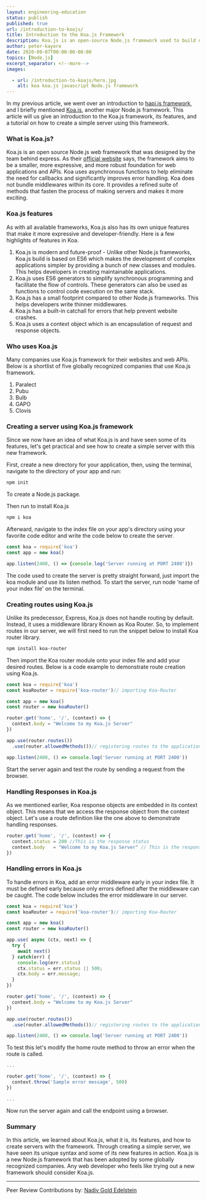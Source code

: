```yaml
---
layout: engineering-education
status: publish
published: true
url: /introduction-to-koajs/
title: Introduction to the Koa.js Framework
description: Koa.js is an open-source Node.js framework used to build developer-friendly and expressive web applications as well as APIs.
author: peter-kayere
date: 2020-09-07T00:00:00-08:00
topics: [Node.js]
excerpt_separator: <!--more-->
images:

  - url: /introduction-to-koajs/hero.jpg
    alt: koa koa.js javascript Node.js framework
---
```

In my previous article, we went over an introduction to [hapi.js framework](/introduction-to-hapi/), and I briefly mentioned [Koa.js](https://www.koajs.com), another major Node.js framework. This article will us give an introduction to the Koa.js framework, its features, and a tutorial on how to create a simple server using this framework.
<!--more-->

### What is Koa.js?
Koa.js is an open source Node.js web framework that was designed by the team behind express. As their [official website](https://koajs.com/) says, the framework aims to be a smaller, more expressive, and more robust foundation for web applications and APIs. Koa uses asynchronous functions to help eliminate the need for callbacks and significantly improves error handling. Koa does not bundle middlewares within its core. It provides a refined suite of methods that fasten the process of making servers and makes it more exciting.

### Koa.js features
As with all available frameworks, Koa.js also has its own unique features that make it more expressive and developer-friendly.
Here is a few highlights of features in Koa.
1. Koa.js is modern and future-proof - Unlike other Node.js frameworks, Koa.js build is based on ES6 which makes the development of complex applications simpler by providing a bunch of new classes and modules. This helps developers in creating maintainable applications.
2. Koa.js uses ES6 generators to simplify synchronous programming and facilitate the flow of controls. These generators can also be used as functions to control code execution on the same stack.
3. Koa.js has a small footprint compared to other Node.js frameworks. This helps developers write thinner middlewares.
4. Koa.js has a built-in catchall for errors that help prevent website crashes.
5. Koa.js uses a context object which is an encapsulation of request and response objects.

### Who uses Koa.js
Many companies use Koa.js framework for their websites and web APIs.
Below is a shortlist of five globally recognized companies that use Koa.js framework.
1. Paralect
2. Pubu
3. Bulb
4. GAPO
5. Clovis                                             

### Creating a server using Koa.js framework
Since we now have an idea of what Koa.js is and have seen some of its features, let's get practical and see how to create a simple server with this new framework.

First, create a new directory for your application, then, using the terminal, navigate to the directory of your app and run:

```bash
npm init
```
To create a Node.js package.

Then run to install Koa.js

```bash
npm i koa
```

Afterward, navigate to the index file on your app's directory using your favorite code editor and write the code below to create the server.

```js
const koa = require('koa')
const app = new koa()

app.listen(2400, () => {console.log('Server running at PORT 2400')})
```
The code used to create the server is pretty straight forward, just import the koa module and use its listen method. To start the server, run node 'name of your index file' on the terminal.

### Creating routes using Koa.js
Unlike its predecessor, Express, Koa.js does not handle routing by default. Instead, it uses a middleware library Known as Koa Router. So, to implement routes in our server, we will first need to run the snippet below to install Koa router library.

```bash
npm install koa-router
```

Then import the Koa router module onto your index file and add your desired routes.
Below is a code example to demonstrate route creation using Koa.js.

```js
const koa = require('koa')
const koaRouter = require('koa-router')// importing Koa-Router

const app = new koa()
const router = new koaRouter()

router.get('home', '/', (context) => {
  context.body = "Welcome to my Koa.js Server"
})

app.use(router.routes())
  .use(router.allowedMethods())// registering routes to the application

app.listen(2400, () => console.log('Server running at PORT 2400'))
```
Start the server again and test the route by sending a request from the browser.

### Handling Responses in Koa.js
As we mentioned earlier, Koa response objects are embedded in its context object. This means that we access the response object from the context object.
Let's use a route definition like the one above to demonstrate handling responses.

```js
router.get('home', '/', (context) => {
  context.status = 200 //This is the response status
  context.body   = "Welcome to my Koa.js Server" // This is the response body
})
```
### Handling errors in Koa.js
To handle errors in Koa, add an error middleware early in your index file. It must be defined early because only errors defined after the middleware can be caught.
The code below includes the error middleware in our server.

```js
const koa = require('koa')
const koaRouter = require('koa-router')// importing Koa-Router

const app = new koa()
const router = new koaRouter()

app.use( async (ctx, next) => {
  try {
    await next()
  } catch(err) {
    console.log(err.status)
    ctx.status = err.status || 500;
    ctx.body = err.message;
  }
})

router.get('home', '/', (context) => {
  context.body = "Welcome to my Koa.js Server"
})

app.use(router.routes())
  .use(router.allowedMethods())// registering routes to the application

app.listen(2400, () => console.log('Server running at PORT 2400'))
```
To test this let's modify the home route method to throw an error when the route is called.

```js
...

router.get('home', '/', (context) => {
  context.throw('Sample error message', 500)
})

...
```
Now run the server again and call the endpoint using a browser.

### Summary
In this article, we learned about Koa.js, what it is, its features, and how to create servers with the framework. Through creating a simple server, we have seen its unique syntax and some of its new features in action. Koa.js is a new Node.js framework that has been adopted by some globally recognized companies. Any web developer who feels like trying out a new framework should consider Koa.js.

---
Peer Review Contributions by: [Nadiv Gold Edelstein](/authors/nadiv-gold-edelstein/)
